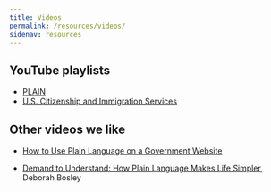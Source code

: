 ```yaml
---
title: Videos
permalink: /resources/videos/
sidenav: resources
---
```


## YouTube playlists

* [PLAIN](https://www.youtube.com/playlist?list=PLd9b-GuOJ3nHMlmPFMw8cJxN_DW-odj0J)
* [U.S. Citizenship and Immigration Services](https://www.youtube.com/playlist?list=PLADE80C67FDB39352)

## Other videos we like

* [How to Use Plain Language on a Government Website](https://www.youtube.com/watch?v=QtXSCwphuzg)

* [Demand to Understand: How Plain Language Makes Life Simpler](https://www.youtube.com/watch?v=OXcLwlZOE1s), Deborah Bosley
